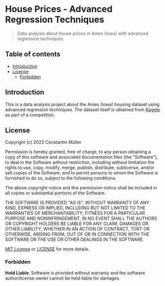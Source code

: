 # House Prices - Advanced Regression Techniques

> Data analysis about house prices in Ames (Iowa) with advanced regression techniques. 

## Table of contents

- [Introduction](#introduction)
- [License](#license)
  - [Forbidden](#forbidden)

## Introduction

This is a data analysis project about the Ames (Iowa) housing dataset using advanced regression
techniques. The dataset itself is obtained from [Kaggle](https://www.kaggle.com/competitions/house-prices-advanced-regression-techniques) as part of a competition.

## License

Copyright (c) 2023 Constantin Müller

Permission is hereby granted, free of charge, to any person obtaining a copy
of this software and associated documentation files (the "Software"), to deal
in the Software without restriction, including without limitation the rights
to use, copy, modify, merge, publish, distribute, sublicense, and/or sell
copies of the Software, and to permit persons to whom the Software is
furnished to do so, subject to the following conditions:

The above copyright notice and this permission notice shall be included in all
copies or substantial portions of the Software.

THE SOFTWARE IS PROVIDED "AS IS", WITHOUT WARRANTY OF ANY KIND, EXPRESS OR
IMPLIED, INCLUDING BUT NOT LIMITED TO THE WARRANTIES OF MERCHANTABILITY,
FITNESS FOR A PARTICULAR PURPOSE AND NONINFRINGEMENT. IN NO EVENT SHALL THE
AUTHORS OR COPYRIGHT HOLDERS BE LIABLE FOR ANY CLAIM, DAMAGES OR OTHER
LIABILITY, WHETHER IN AN ACTION OF CONTRACT, TORT OR OTHERWISE, ARISING FROM,
OUT OF OR IN CONNECTION WITH THE SOFTWARE OR THE USE OR OTHER DEALINGS IN THE
SOFTWARE.

[MIT License](https://opensource.org/licenses/MIT) or [LICENSE](LICENSE) for
more details.

### Forbidden

**Hold Liable**: Software is provided without warranty and the software
author/license owner cannot be held liable for damages.
